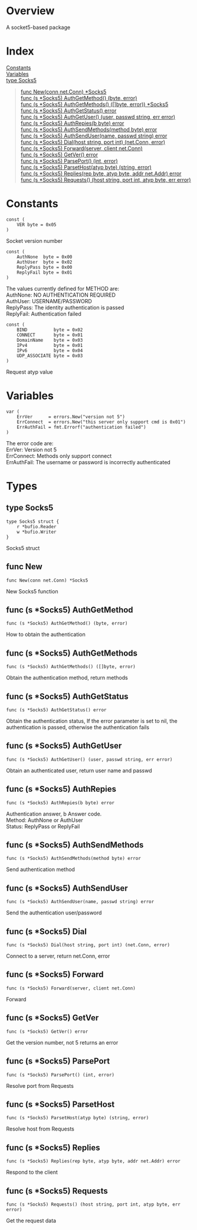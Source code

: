 # Overview

A socket5-based package

# Index 
[Constants](#constants)  
[Variables](#variables)  
[type Socks5](#type-socks5)  
>[func New(conn net.Conn) *Socks5](#func-new)  
>[func (s *Socks5) AuthGetMethod() (byte, error)](#func-s-socks5-authgetmethod)  
>[func (s *Socks5) AuthGetMethods() ([]byte, error)) *Socks5](#func-s-socks5-authgetmethods)  
>[func (s *Socks5) AuthGetStatus() error](#func-s-socks5-authgetstatus)  
>[func (s *Socks5) AuthGetUser() (user, passwd string, err error)](#func-s-socks5-authgetuser)  
>[func (s *Socks5) AuthRepies(b byte) error](#func-s-socks5-authrepies)  
>[func (s *Socks5) AuthSendMethods(method byte) error](#func-s-socks5-authsendmethods)  
>[func (s *Socks5) AuthSendUser(name, passwd string) error](#func-s-socks5-authsenduser)  
>[func (s *Socks5) Dial(host string, port int) (net.Conn, error)](#func-s-socks5-dial)  
>[func (s *Socks5) Forward(server, client net.Conn) ](#func-s-socks5-forward)  
>[func (s *Socks5) GetVer() error](#func-s-socks5-getver)  
>[func (s *Socks5) ParsePort() (int, error)](#func-s-socks5-parseport)  
>[func (s *Socks5) ParsetHost(atyp byte) (string, error)](#func-s-socks5-parsethost)  
>[func (s *Socks5) Replies(rep byte, atyp byte, addr net.Addr) error ](#func-s-socks5-replies)  
>[func (s *Socks5) Requests() (host string, port int, atyp byte, err error)](#func-s-socks5-requests)  

# Constants
```
const (
	VER byte = 0x05
)
```
Socket version number

```
const (
	AuthNone  byte = 0x00
	AuthUser  byte = 0x02
	ReplyPass byte = 0x00
	ReplyFail byte = 0x01
)
```
The values currently defined for METHOD are:  
AuthNone: NO AUTHENTICATION REQUIRED  
AuthUser: USERNAME/PASSWORD  
ReplyPass: The identity authentication is passed  
ReplyFail: Authentication failed

```
const (
	BIND          byte = 0x02
	CONNECT       byte = 0x01
	DomainName    byte = 0x03
	IPv4          byte = 0x01
	IPv6          byte = 0x04
	UDP_ASSOCIATE byte = 0x03
)
```
Request atyp value

# Variables 
```
var (
	ErrVer      = errors.New("version not 5")
	ErrConnect  = errors.New("this server only support cmd is 0x01")
	ErrAuthFail = fmt.Errorf("authentication failed")
)
```
The error code are:  
ErrVer: Version not 5  
ErrConnect: Methods only support connect  
ErrAuthFail: The username or password is incorrectly authenticated

# Types 
## type Socks5
```
type Socks5 struct {
	r *bufio.Reader
	w *bufio.Writer
}
```
Socks5 struct 

## func New
```
func New(conn net.Conn) *Socks5
```
New Socks5 function

## func (s *Socks5) AuthGetMethod
```
func (s *Socks5) AuthGetMethod() (byte, error)
```
How to obtain the authentication 

## func (s *Socks5) AuthGetMethods
```
func (s *Socks5) AuthGetMethods() ([]byte, error)
```
Obtain the authentication method, return methods

## func (s *Socks5) AuthGetStatus
```
func (s *Socks5) AuthGetStatus() error
```
Obtain the authentication status,
If the error parameter is set to nil, the authentication is passed,
otherwise the authentication fails

## func (s *Socks5) AuthGetUser
```
func (s *Socks5) AuthGetUser() (user, passwd string, err error)
```
Obtain an authenticated user, return user name and passwd 

## func (s *Socks5) AuthRepies
```
func (s *Socks5) AuthRepies(b byte) error
```
Authentication answer, b Answer code.  
Method: AuthNone or AuthUser  
Status: ReplyPass or ReplyFail 

## func (s *Socks5) AuthSendMethods
```
func (s *Socks5) AuthSendMethods(method byte) error
```
Send authentication method 

## func (s *Socks5) AuthSendUser
```
func (s *Socks5) AuthSendUser(name, passwd string) error
```
Send the authentication user/password

## func (s *Socks5) Dial
```
func (s *Socks5) Dial(host string, port int) (net.Conn, error)
```
Connect to a server, return net.Conn, error

## func (s *Socks5) Forward
```
func (s *Socks5) Forward(server, client net.Conn) 
```
Forward 

## func (s *Socks5) GetVer
```
func (s *Socks5) GetVer() error
```
Get the version number, not 5 returns an error

## func (s *Socks5) ParsePort
```
func (s *Socks5) ParsePort() (int, error)
```
Resolve port from Requests

## func (s *Socks5) ParsetHost
```
func (s *Socks5) ParsetHost(atyp byte) (string, error)
```
Resolve host from Requests

## func (s *Socks5) Replies
```
func (s *Socks5) Replies(rep byte, atyp byte, addr net.Addr) error 
```
Respond to the client 

## func (s *Socks5) Requests
```
func (s *Socks5) Requests() (host string, port int, atyp byte, err error)
```
Get the request data 


